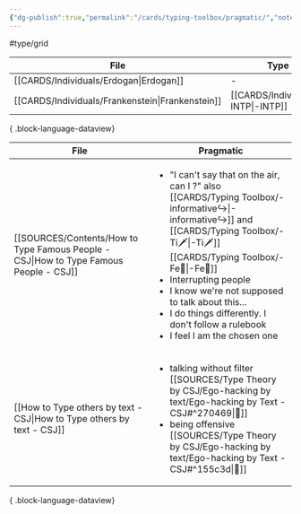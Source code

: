 ```yaml
---
{"dg-publish":true,"permalink":"/cards/typing-toolbox/pragmatic/","noteIcon":"1","created":"2023-04-14T15:07:32.705+02:00","updated":"2023-06-18T09:14:11.219+02:00"}
---
```


#type/grid  

| File                                                | Type                                  |
| --------------------------------------------------- | ------------------------------------- |
| [[CARDS/Individuals/Erdogan\|Erdogan]]           | \-                                    |
| [[CARDS/Individuals/Frankenstein\|Frankenstein]] | [[CARDS/Individuals/-INTP\|-INTP]] |

{ .block-language-dataview}

| File                                                                                     | Pragmatic                                                                                                                                                                                                                                                                                    |
| ---------------------------------------------------------------------------------------- | -------------------------------------------------------------------------------------------------------------------------------------------------------------------------------------------------------------------------------------------------------------------------------------------- |
| [[SOURCES/Contents/How to Type Famous People - CSJ\|How to Type Famous People - CSJ]] | <ul><li>"I can't say that on the air, can I ?" also [[CARDS/Typing Toolbox/-informative↪️\|-informative↪️]]  and [[CARDS/Typing Toolbox/-Ti🗡️\|-Ti🗡️]] [[CARDS/Typing Toolbox/-Fe💉\|-Fe💉]]</li><li>Interrupting people</li><li>I know we're not supposed to talk about this...</li><li>I do things differently. I don't follow a rulebook</li><li>I feel I am the chosen one</li></ul> |
| [[How to Type others by text - CSJ\|How to Type others by text - CSJ]]                | <ul><li>talking without filter [[SOURCES/Type Theory by CSJ/Ego-hacking by text/Ego-hacking by Text - CSJ#^270469\\|🔗]]</li><li>being offensive [[SOURCES/Type Theory by CSJ/Ego-hacking by text/Ego-hacking by Text - CSJ#^155c3d\\|🔗]]</li></ul>                                                                                                                                       |

{ .block-language-dataview}


